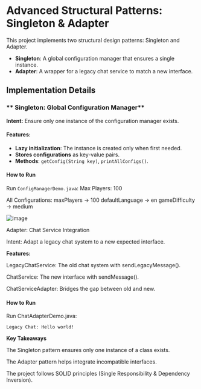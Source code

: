 # Advanced Structural Patterns: Singleton & Adapter

This project implements two structural design patterns: Singleton and Adapter.  
- **Singleton**: A global configuration manager that ensures a single instance.  
- **Adapter**: A wrapper for a legacy chat service to match a new interface.  


## **Implementation Details**

### ** Singleton: Global Configuration Manager**
**Intent:** Ensure only one instance of the configuration manager exists.  

#### **Features:**
- **Lazy initialization**: The instance is created only when first needed.  
- **Stores configurations** as key-value pairs.  
- **Methods**: `getConfig(String key)`, `printAllConfigs()`.  

#### **How to Run**
Run `ConfigManagerDemo.java`:
Max Players: 100

All Configurations:
maxPlayers → 100
defaultLanguage → en
gameDifficulty → medium

![image](https://github.com/user-attachments/assets/ca52c64f-e992-441a-ba89-14433a27bbfd)


Adapter: Chat Service Integration

Intent: Adapt a legacy chat system to a new expected interface.

**Features:**

LegacyChatService: The old chat system with sendLegacyMessage().

ChatService: The new interface with sendMessage().

ChatServiceAdapter: Bridges the gap between old and new.


#### **How to Run**

Run ChatAdapterDemo.java:

`Legacy Chat: Hello world!`


**Key Takeaways**

The Singleton pattern ensures only one instance of a class exists.

The Adapter pattern helps integrate incompatible interfaces.

The project follows SOLID principles (Single Responsibility & Dependency Inversion).

